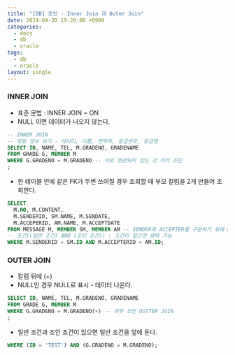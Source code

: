 ```yaml
---
title: "[DB] 조인 - Inner Join 과 Outer Join"
date: 2024-04-30 19:20:00 +0900
categories:
  - docs
  - db
  - oracle
tags:
  - db
  - oracle
layout: single
---
```


### INNER JOIN
- 표준 문법 : INNER JOIN ~ ON
- NULL 이면 데이터가 나오지 않는다.
```sql
-- INNER JOIN
-- 회원 정보 보기 - 아이디, 이름, 연락처, 등급번호, 등급명
SELECT ID, NAME, TEL, M.GRADENO, GRADENAME
FROM GRADE G, MEMBER M
WHERE G.GRADENO = M.GRADENO -- 서로 연관되어 있는 것 끼리 조인
;
```

- 한 테이블 안에 같은 FK가 두번 쓰여질 경우 조회할 때 부모 칼럼을 2개 만들어 조회한다.
```sql
SELECT
  M.NO, M.CONTENT,
  M.SENDERID, SM.NAME, M.SENDATE,
  M.ACCEPERID, AM.NAME, M.ACCEPTDATE
FROM MESSAGE M, MEMBER SM, MEMBER AM -- SENDER와 ACCEPTER를 구분하기 위해 MEMBER 테이블을 두번 작성
-- 조건((일반 조건) AND (조인 조건)) : 조건이 없으면 생략 가능
WHERE M.SENDERID = SM.ID AND M.ACCEPTERID = AM.ID;
```

### OUTER JOIN
- 칼럼 뒤에 (+)
- NULL인 경우 NULL로 표시 - 데이터 나온다.
```sql
SELECT ID, NAME, TEL, M.GRADENO, GRADENAME
FROM GRADE G, MEMBER M
WHERE G.GRADENO = M.GRADENO(+) -- 외부 조인 OUTTER JOIN
;
```
- 일반 조건과 조인 조건이 있으면 일반 조건을 앞에 둔다.
```sql
WHERE (ID = 'TEST') AND (G.GRADENO = M.GRADENO);
```